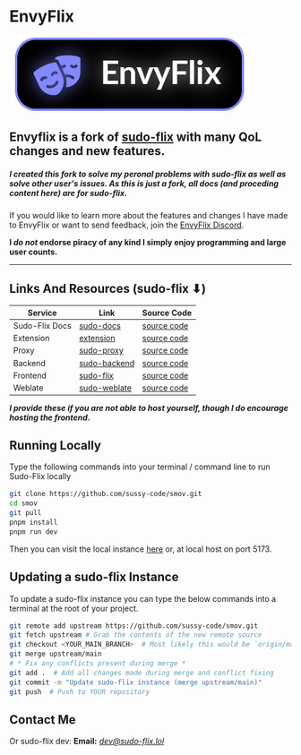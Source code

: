 # EnvyFlix
![EnvyFlix Image](.github/EnvyFlix.png)

## Envyflix is a fork of [sudo-flix](https://github.com/sussy-code/smov) with many QoL changes and new features. 

#####  I created this fork to solve my peronal problems with sudo-flix as well as solve other user's issues. As this is just a fork, all docs (and proceding content here) are for sudo-flix. 
If you would like to learn more about the features and changes I have made to EnvyFlix or want to send feedback, join the [EnvyFlix Discord](https://discord.gg/7z6znYgrTG).

**I *do not* endorse piracy of any kind I simply enjoy programming and large user counts.**

---

## Links And Resources (sudo-flix ⬇)
| Service        | Link                                                             | Source Code                                              |
|----------------|------------------------------------------------------------------|----------------------------------------------------------|
| Sudo-Flix Docs | [sudo-docs](https://docs.undi.rest)                          | [source code](https://github.com/sussy-code/docs)        |
| Extension      | [extension](https://docs.undi.rest/extension)                | [source code](https://github.com/sussy-code/browser-ext) |
| Proxy          | [sudo-proxy](https://sudo-proxy.up.railway.app)              | [source code](https://github.com/sussy-code/sudo-proxy)  |             
| Backend        | [sudo-backend](https://backend.undi.rest)                    | [source code](https://github.com/sussy-code/backend)     |
| Frontend       | [sudo-flix](https://docs.undi.rest/instances)                | [source code](https://github.com/sussy-code/smov)        |
| Weblate        | [sudo-weblate](https://docs.undi.rest/links/weblate)         | [source code](https://github.com/sussy-code/docs)        |

***I provide these if you are not able to host yourself, though I do encourage hosting the frontend.***


## Running Locally
Type the following commands into your terminal / command line to run Sudo-Flix locally
```bash
git clone https://github.com/sussy-code/smov.git
cd smov
git pull
pnpm install
pnpm run dev
```
Then you can visit the local instance [here](http://localhost:5173) or, at local host on port 5173.


## Updating a sudo-flix Instance
To update a sudo-flix instance you can type the below commands into a terminal at the root of your project.
```bash
git remote add upstream https://github.com/sussy-code/smov.git
git fetch upstream # Grab the contents of the new remote source
git checkout <YOUR_MAIN_BRANCH>  # Most likely this would be `origin/main`
git merge upstream/main
# * Fix any conflicts present during merge *
git add .  # Add all changes made during merge and conflict fixing
git commit -m "Update sudo-flix instance (merge upstream/main)"
git push  # Push to YOUR repository
```


## Contact Me

Or sudo-flix dev:
**Email:** *[dev@sudo-flix.lol](mailto:dev@sudo-flix.lol)* 

